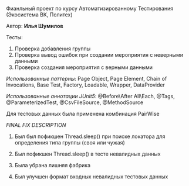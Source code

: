 Фианльный проект по курсу Автоматизированному Тестирования (Экосистема ВК, Политех)

Автор: **Илья Шумилов**

Тесты:
1. Проверка добавления группы 
2. Проверка вывод ошибок при создании мероприятия с неверными данными
3. Проверка создания мероприятия с верными данными 

*Использованные паттерны*: Page Object, Page Element, Chain of Invocations, Base Test, Factory, Loadable, Wrapper, DataProvider

*Использованные аннотации JUnit5*: @Before\After All\Each, @Tags, @ParameterizedTest, @CsvFileSource, @MethodSource

Для тестовых данных была применена комбинация PairWise


*FINAL FIX DESCRIPTION*

1. Был был пофикшен Thread.sleep() при поиске локатора для определения типа группы (своя или чужая)

2. Был пофикшен Thread.sleep() в тесте невалидных данных

3. Была убрана лишняя фабрика 

4. Был улучшен формат входных невалидных тестовых данных 

